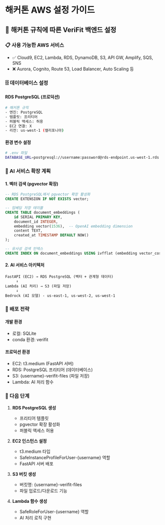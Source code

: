 # 해커톤 AWS 설정 가이드

## 🎯 해커톤 규칙에 따른 VeriFit 백엔드 설정

### 📋 사용 가능한 AWS 서비스
- ✅ Cloud9, EC2, Lambda, RDS, DynamoDB, S3, API GW, Amplify, SQS, SNS
- ❌ Aurora, Cognito, Route 53, Load Balancer, Auto Scaling 등

### 🗄️ 데이터베이스 설정

#### RDS PostgreSQL (프로덕션)
```bash
# 해커톤 규칙
- 엔진: PostgreSQL
- 템플릿: 프리티어
- 퍼블릭 액세스: 허용
- EC2 연결: X
- 리전: us-west-1 (캘리포니아)
```

#### 환경 변수 설정
```bash
# .env 파일
DATABASE_URL=postgresql://username:password@rds-endpoint.us-west-1.rds.amazonaws.com:5432/verifit_db
```

### 🔧 AI 서비스 확장 계획

#### 1. 벡터 검색 (pgvector 확장)
```sql
-- RDS PostgreSQL에서 pgvector 확장 활성화
CREATE EXTENSION IF NOT EXISTS vector;

-- 임베딩 저장 테이블
CREATE TABLE document_embeddings (
    id SERIAL PRIMARY KEY,
    document_id INTEGER,
    embedding vector(1536),  -- OpenAI embedding dimension
    content TEXT,
    created_at TIMESTAMP DEFAULT NOW()
);

-- 유사성 검색 인덱스
CREATE INDEX ON document_embeddings USING ivfflat (embedding vector_cosine_ops);
```

#### 2. AI 서비스 아키텍처
```
FastAPI (EC2) → RDS PostgreSQL (벡터 + 관계형 데이터)
     ↓
Lambda (AI 처리) → S3 (파일 저장)
     ↓
Bedrock (AI 모델) - us-east-1, us-west-2, us-west-1
```

### 🚀 배포 전략

#### 개발 환경
- 로컬: SQLite
- conda 환경: verifit

#### 프로덕션 환경
- EC2: t3.medium (FastAPI 서버)
- RDS: PostgreSQL 프리티어 (데이터베이스)
- S3: {username}-verifit-files (파일 저장)
- Lambda: AI 처리 함수

### 📝 다음 단계

1. **RDS PostgreSQL 생성**
   - 프리티어 템플릿
   - pgvector 확장 활성화
   - 퍼블릭 액세스 허용

2. **EC2 인스턴스 설정**
   - t3.medium 타입
   - SafeInstanceProfileForUser-{username} 역할
   - FastAPI 서버 배포

3. **S3 버킷 생성**
   - 버킷명: {username}-verifit-files
   - 파일 업로드/다운로드 기능

4. **Lambda 함수 생성**
   - SafeRoleForUser-{username} 역할
   - AI 처리 로직 구현
